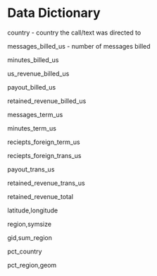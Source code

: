 Data Dictionary
===============

country - country the call/text was directed to

messages_billed_us - number of messages billed

minutes_billed_us

us_revenue_billed_us

payout_billed_us

retained_revenue_billed_us

messages_term_us

minutes_term_us

reciepts_foreign_term_us

reciepts_foreign_trans_us

payout_trans_us

retained_revenue_trans_us

retained_revenue_total

latitude,longitude

region,symsize

gid,sum_region

pct_country

pct_region,geom
